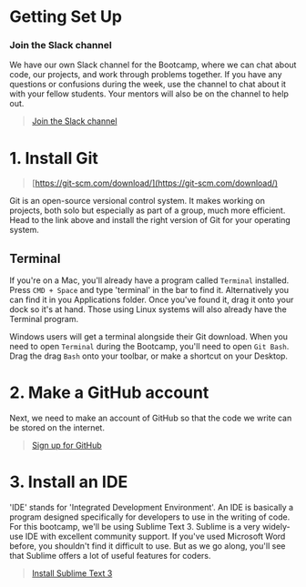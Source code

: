 # Getting Set Up

### Join the Slack channel

We have our own Slack channel for the Bootcamp, where we can chat about code, our projects, and work through problems together. If you have any questions or confusions during the week, use the channel to chat about it with your fellow students. Your mentors will also be on the channel to help out.

> [Join the Slack channel]()


# 1. Install Git

> [https://git-scm.com/download/](https://git-scm.com/download/)

Git is an open-source versional control system. It makes working on projects, both solo but especially as part of a group, much more efficient. Head to the link above and install the right version of Git for your operating system.

## Terminal

If you're on a Mac, you'll already have a program called `Terminal` installed. Press `CMD + Space` and type 'terminal' in the bar to find it. Alternatively you can find it in you Applications folder. Once you've found it, drag it onto your dock so it's at hand. Those using Linux systems will also already have the Terminal program.

Windows users will get a terminal alongside their Git download. When you need to open `Terminal` during the Bootcamp, you'll need to open `Git Bash`. Drag the drag `Bash` onto your toolbar, or make a shortcut on your Desktop.

# 2. Make a GitHub account

Next, we need to make an account of GitHub so that the code we write can be stored on the internet.

> [Sign up for GitHub](https://github.com/)


# 3. Install an IDE

'IDE' stands for 'Integrated Development Environment'. An IDE is basically a program designed specifically for developers to use in the writing of code. For this bootcamp, we'll be using Sublime Text 3. Sublime is a very widely-use IDE with excellent community support. If you've used Microsoft Word before, you shouldn't find it difficult to use. But as we go along, you'll see that Sublime offers a lot of useful features for coders.

> [Install Sublime Text 3](https://www.sublimetext.com/3)


